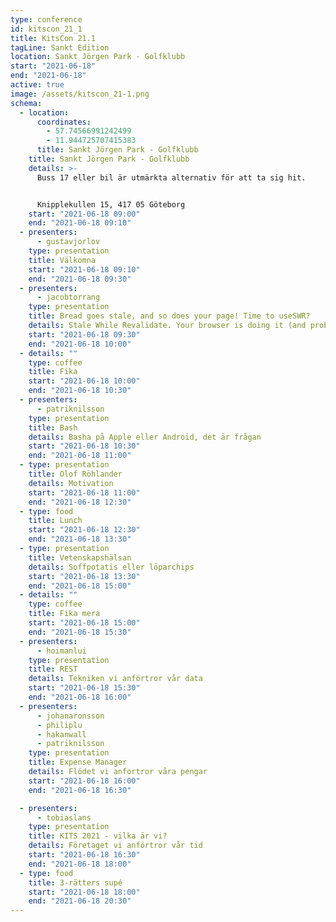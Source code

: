 ```yaml
---
type: conference
id: kitscon_21_1
title: KitsCon 21.1
tagLine: Sankt Edition
location: Sankt Jörgen Park - Golfklubb
start: "2021-06-18"
end: "2021-06-18"
active: true
image: /assets/kitscon_21-1.png
schema:
  - location:
      coordinates:
        - 57.74566991242499
        - 11.944725707415383
      title: Sankt Jörgen Park - Golfklubb
    title: Sankt Jörgen Park - Golfklubb
    details: >-
      Buss 17 eller bil är utmärkta alternativ för att ta sig hit.


      Knipplekullen 15, 417 05 Göteborg
    start: "2021-06-18 09:00"
    end: "2021-06-18 09:10"
  - presenters:
      - gustavjorlov
    type: presentation
    title: Välkomna
    start: "2021-06-18 09:10"
    end: "2021-06-18 09:30"
  - presenters:
      - jacobtorrang
    type: presentation
    title: Bread goes stale, and so does your page! Time to useSWR?
    details: Stale While Revalidate. Your browser is doing it (and probably the cool kids), so why not you too! Showing how easy it is to apply revalidation caching strategies using Vercel's useSWR hook.
    start: "2021-06-18 09:30"
    end: "2021-06-18 10:00"
  - details: ""
    type: coffee
    title: Fika
    start: "2021-06-18 10:00"
    end: "2021-06-18 10:30"
  - presenters:
      - patriknilsson
    type: presentation
    title: Bash
    details: Basha på Apple eller Android, det är frågan
    start: "2021-06-18 10:30"
    end: "2021-06-18 11:00"
  - type: presentation
    title: Olof Röhlander
    details: Motivation
    start: "2021-06-18 11:00"
    end: "2021-06-18 12:30"
  - type: food
    title: Lunch
    start: "2021-06-18 12:30"
    end: "2021-06-18 13:30"
  - type: presentation
    title: Vetenskapshälsan
    details: Soffpotatis eller löparchips
    start: "2021-06-18 13:30"
    end: "2021-06-18 15:00"
  - details: ""
    type: coffee
    title: Fika mera
    start: "2021-06-18 15:00"
    end: "2021-06-18 15:30"
  - presenters:
      - hoimanlui
    type: presentation
    title: REST
    details: Tekniken vi anförtror vår data
    start: "2021-06-18 15:30"
    end: "2021-06-18 16:00"
  - presenters:
      - johanaronsson
      - philiplu
      - hakanwall
      - patriknilsson
    type: presentation
    title: Expense Manager
    details: Flödet vi anfortror våra pengar
    start: "2021-06-18 16:00"
    end: "2021-06-18 16:30"

  - presenters:
      - tobiaslans
    type: presentation
    title: KITS 2021 - vilka är vi?
    details: Företaget vi anförtror vår tid
    start: "2021-06-18 16:30"
    end: "2021-06-18 18:00"
  - type: food
    title: 3-rätters supé
    start: "2021-06-18 18:00"
    end: "2021-06-18 20:30"
---
```


